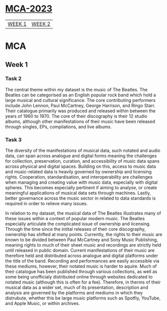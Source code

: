 <h1><a href="https://github.com/EilidhClemie/MCA-2023">MCA-2023</a></h1>
<table id="menu">
    <tr>
      <td id="first"><a href="https://github.com/EilidhClemie/MCA-2023">WEEK 1</a></td>
      <td><a href="https://github.com/EilidhClemie/MCA-2023/blob/master/Lab%20Work/Week%202/week2.html">WEEK 2</a></td>
    </tr>
</table>

# MCA
## Week 1
### Task 2
The central theme within my dataset is the music of The Beatles. The Beatles can be categorised as an English popular rock band which hold a large musical and cultural significance. The core contributing performers include John Lennon, Paul McCartney, George Harrison, and Ringo Starr. Their catalogue primarily was produced and released within between the years of 1960 to 1970. The core of their discography is their 12 studio albums, although other manifestations of their music have been released through singles, EPs, compilations, and live albums.
### Task 3
The diversity of the manifestations of musical data, such notated and audio data, can span across analogue and digital forms meaning the challenges for collection, preservation, curation, and accessibility of music data spans across physical and digital spaces. Building on this, access to music data and music-related data is heavily governed by ownership and licensing rights. Cooperation, standardisation, and interoperability are challenges when managing and creating value with music data, especially with digital spheres. This becomes especially pertinent if aiming to analyse, or create meaningful applications of musical data sets through machines. Lastly, better governance across the music sector in related to data standards is required in order to relieve many issues.

In relation to my dataset, the musical data of The Beatles illustrates many of these issues within a context of popular modern music. The Beatles especially articulate the complicated issue of ownership and licensing. Through the time since the intital releases of their core discography, ownership has shifted at many points. Currently, the rights to their music are known to be divided between Paul McCartney and Sony Music Publishing, meaning rights to much of their sheet music and recordings are strictly held until released in public domain. Current manifestations of their music are therefore held and distributed across analogue and digital platforms under the title of the band. Recording and performances are easily accessible via these mediums, however, their notated music is harder to aquire. Much of their catalogue has been published through various collections, as well as some being unofficialy distributed online through websites dedicated to notated music (although this is often for a fee). Therefore, in therms of their musical data as a wider set, much of its presentation, description and analysis are governed by the platforms and mediums in which they distrubute, whether this be large music platforms such as Spotfiy, YouTube, and Apple Music, or within archives.
